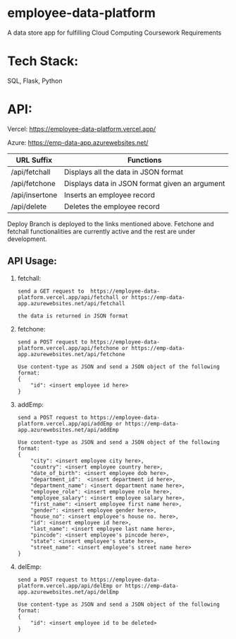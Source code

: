 # employee-data-platform
A data store app for fulfilling Cloud Computing Coursework Requirements

# Tech Stack:
SQL, Flask, Python

# API:


Vercel: https://employee-data-platform.vercel.app/

Azure: https://emp-data-app.azurewebsites.net/

URL Suffix     | Functions
-------------  | -------------
/api/fetchall  | Displays all the data in JSON format
/api/fetchone  | Displays data in JSON format given an argument
/api/insertone | Inserts an employee record
/api/delete    | Deletes the employee record

Deploy Branch is deployed to the links mentioned above.
Fetchone and fetchall functionalities are currently active and the rest are under development.

## API Usage:

1. fetchall:

    ```
    send a GET request to  https://employee-data-platform.vercel.app/api/fetchall or https://emp-data-app.azurewebsites.net/api/fetchall

    the data is returned in JSON format
    ```
2. fetchone:
    ```
    send a POST request to https://employee-data-platform.vercel.app/api/fetchone or https://emp-data-app.azurewebsites.net/api/fetchone

    Use content-type as JSON and send a JSON object of the following format:
    {
        "id": <insert employee id here>
    }
    
    ```
3. addEmp:
    ```
    send a POST request to https://employee-data-platform.vercel.app/api/addEmp or https://emp-data-app.azurewebsites.net/api/addEmp
    
    Use content-type as JSON and send a JSON object of the following format:
    {
        "city": <insert employee city here>,
        "country": <insert employee country here>,
        "date_of_birth": <insert employee dob here>,
        "department_id":  <insert department id here>,
        "department_name": <insert department name here>,
        "employee_role": <insert employee role here>,
        "employee_salary": <insert employee salary here>,
        "first_name": <insert employee first name here>,
        "gender": <insert employee gender here>,
        "house_no": <insert employee's house no. here>,
        "id": <insert employee id here>,
        "last_name": <insert employee last name here>,
        "pincode": <insert employee's pincode here>,
        "state": <insert employee's state here>,
        "street_name": <insert employee's street name here>
    }
    ```
4. delEmp:
    ```
    send a POST request to https://employee-data-platform.vercel.app/api/delEmp or https://emp-data-app.azurewebsites.net/api/delEmp
     
    Use content-type as JSON and send a JSON object of the following format:
    {
        "id": <insert employee id to be deleted>
    }
    ```
